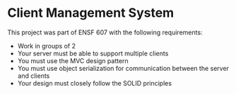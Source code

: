 # Client Management System

This project was part of ENSF 607 with the following requirements:
- Work in groups of 2
- Your server must be able to support multiple clients
- You must use the MVC design pattern
- You must use object serialization for communication between the server and clients
- Your design must closely follow the SOLID principles

